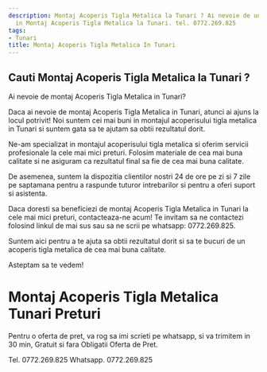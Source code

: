 ```yaml
---
description: Montaj Acoperis Tigla Metalica la Tunari ? Ai nevoie de un profesionist
  in Montaj Acoperis Tigla Metalica la Tunari. tel. 0772.269.825
tags:
- Tunari
title: Montaj Acoperis Tigla Metalica In Tunari
---
```



## Cauti Montaj Acoperis Tigla Metalica la Tunari ?

Ai nevoie de montaj Acoperis Tigla Metalica in Tunari? 

Daca ai nevoie de montaj Acoperis Tigla Metalica in Tunari, atunci ai ajuns la locul potrivit! Noi suntem cei mai buni in montajul acoperisului tigla metalica in Tunari si suntem gata sa te ajutam sa obtii rezultatul dorit. 

Ne-am specializat in montajul acoperisului tigla metalica si oferim servicii profesionale la cele mai mici preturi. Folosim materiale de cea mai buna calitate si ne asiguram ca rezultatul final sa fie de cea mai buna calitate. 

De asemenea, suntem la dispozitia clientilor nostri 24 de ore pe zi si 7 zile pe saptamana pentru a raspunde tuturor intrebarilor si pentru a oferi suport si asistenta. 

Daca doresti sa beneficiezi de montaj Acoperis Tigla Metalica in Tunari la cele mai mici preturi, contacteaza-ne acum! Te invitam sa ne contactezi folosind linkul de mai sus sau sa ne scrii pe whatsapp: 0772.269.825. 

Suntem aici pentru a te ajuta sa obtii rezultatul dorit si sa te bucuri de un acoperis tigla metalica de cea mai buna calitate. 

Asteptam sa te vedem!

# Montaj Acoperis Tigla Metalica Tunari Preturi
Pentru o oferta de pret, va rog sa imi scrieti pe whatsapp, si va trimitem in 30 min, Gratuit si fara Obligatii Oferta de Pret.

Tel. 0772.269.825
Whatsapp. 0772.269.825
